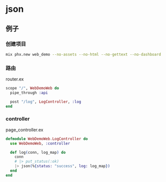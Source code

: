 # json

## 例子

### 创建项目

```sh
mix phx.new web_demo --no-assets --no-html --no-gettext --no-dashboard --no-live --no-mailer --no-ecto
```

### 路由

router.ex

```elixir
scope "/", WebDemoWeb do
  pipe_through :api

  post "/log", LogController, :log
end
```

### controller

page_controller.ex

```elixir
defmodule WebDemoWeb.LogController do
  use WebDemoWeb, :controller

  def log(conn, log_map) do
    conn
    # |> put_status(:ok)
    |> json(%{status: "success", log: log_map})
  end
end
```
